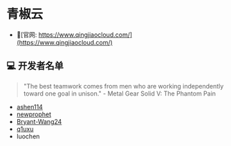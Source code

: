 # 青椒云

- 🎪[官网: https://www.qingjiaocloud.com/](https://www.qingjiaocloud.com/)

## 💻 开发者名单

> "The best teamwork comes from men who are working independently toward one goal in unison." - Metal Gear Solid V: The Phantom Pain

- [ashen114](https://github.com/ashen114)
- [newprophet](https://github.com/newprophet)
- [Bryant-Wang24](https://github.com/Bryant-Wang24)
- [q1uxu](https://github.com/q1uxu)
- luochen
